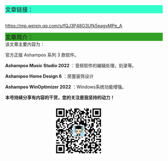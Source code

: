 <div style="background-color:#33ffcc;font-size:18px">文章链接：</div>

<br/><a href="https://mp.weixin.qq.com/s/fQJ3P48G3Ufk5eagvMPe_A" target="_blank" >https://mp.weixin.qq.com/s/fQJ3P48G3Ufk5eagvMPe_A</a>



<div style="background-color:RGB(52,160,40);font-size:18px">文章简介：</div>
该文章主要内容为：

官方正版 Ashampoo 系列 3 款软件。

 **Ashampoo Music Studio 2022** ：音频软件的编辑处理，刻录等。

 **Ashampoo Home Design 6** ：房屋装饰设计

 **Ashampoo WinOptimizer 2022** ：Windows系统功能增强。





**本号持续分享有内容的干货，您的关注是我坚持的动力！**

<img src="./_assets/clip_image002.jpg" style="width:33%;margin-left:30%" />
